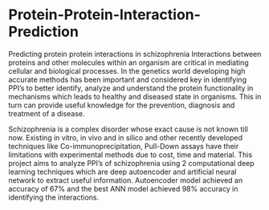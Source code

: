 # Protein-Protein-Interaction-Prediction
Predicting protein protein interactions in schizophrenia
Interactions between proteins and other molecules within an organism are critical in mediating cellular and biological processes. In the genetics world developing high accurate methods has been important and considered key in identifying PPI’s to better identify, analyze and understand the protein functionality in mechanisms which leads to healthy and diseased state in organisms. This in turn can provide useful knowledge for the prevention, diagnosis and treatment of a disease.

Schizophrenia is a complex disorder whose exact cause is not known till now. Existing in vitro, in vivo and in silico and other recently developed techniques like Co-immunoprecipitation, Pull-Down assays have their limitations with experimental methods due to cost, time and material. This project aims to analyze PPI’s of schizophrenia using 2 computational deep learning techniques which are deep autoencoder and artificial neural network to extract useful information. 
Autoencoder model achieved an accuracy of 67% and the best ANN model achieved 98% accuracy in identifying the interactions. 

